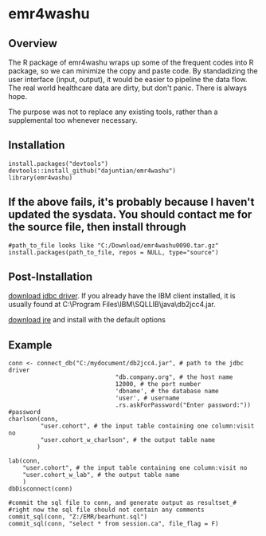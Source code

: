 # emr4washu

## Overview
The R package of emr4washu wraps up some of the frequent codes into R package, so we can minimize the copy and paste code. By standadizing the user interface (input, output), it would be easier to pipeline the data flow. The real world healthcare data are dirty, but don't panic. There is always hope. 

The purpose was not to replace any existing tools, rather than a supplemental too whenever necessary.

## Installation
```{r, eval = FALSE}
install.packages("devtools")
devtools::install_github("dajuntian/emr4washu")
library(emr4washu)
```
## If the above  fails, it's probably because I haven't updated the sysdata. You should contact me for the source file, then install through
```{r, eval = FALSE}
#path_to_file looks like "C:/Download/emr4washu0090.tar.gz"
install.packages(path_to_file, repos = NULL, type="source") 
```


## Post-Installation
[download jdbc driver](http://www-01.ibm.com/support/docview.wss?uid=swg21363866). If you already have the IBM client installed, it is usually found at C:\Program Files\IBM\SQLLIB\java\db2jcc4.jar.

[download jre](http://www.oracle.com/technetwork/java/javase/downloads/jre8-downloads-2133155.html) and install with the default options
## Example
```{r, eval = FALSE}
conn <- connect_db("C:/mydocument/db2jcc4.jar", # path to the jdbc driver
                              "db.company.org", # the host name
                              12000, # the port number
                              'dbname', # the database name  
                              'user', # username
                              .rs.askForPassword("Enter password:")) #password
charlson(conn, 
         "user.cohort", # the input table containing one column:visit no
         "user.cohort_w_charlson", # the output table name
        ) 
        
lab(conn, 
    "user.cohort", # the input table containing one column:visit no
    "user.cohort_w_lab", # the output table name
    )
dbDisconnect(conn)

#commit the sql file to conn, and generate output as resultset_#
#right now the sql file should not contain any comments
commit_sql(conn, "Z:/EMR/bearhunt.sql") 
commit_sql(conn, "select * from session.ca", file_flag = F)
```
